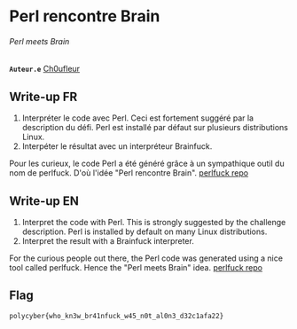 # Perl rencontre Brain
###### Perl meets Brain

**`Auteur.e`** [Ch0ufleur](https://ch0ufleur.dev/)

## Write-up FR

1. Interpréter le code avec Perl. Ceci est fortement suggéré par la description du défi. Perl est installé par défaut sur plusieurs distributions Linux.
2. Interpéter le résultat avec un interpréteur Brainfuck.

Pour les curieux, le code Perl a été généré grâce à un sympathique outil du nom de perlfuck. D'où l'idée "Perl rencontre Brain".
[perlfuck repo](https://github.com/Dwarf1er/perlfuck)

## Write-up EN

1. Interpret the code with Perl. This is strongly suggested by the challenge description. Perl is installed by default on many Linux distributions.
2. Interpret the result with a Brainfuck interpreter.

For the curious people out there, the Perl code was generated using a nice tool called perlfuck. Hence the "Perl meets Brain" idea.
[perlfuck repo](https://github.com/Dwarf1er/perlfuck)
## Flag

`polycyber{who_kn3w_br41nfuck_w45_n0t_al0n3_d32c1afa22}`